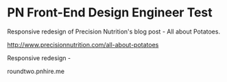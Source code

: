 PN Front-End Design Engineer Test
===
Responsive redesign of Precision Nutrition's blog post - All about Potatoes.

http://www.precisionnutrition.com/all-about-potatoes

Responsive redesign -

roundtwo.pnhire.me
